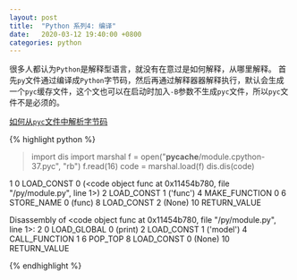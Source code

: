 ```yaml
---
layout: post
title:  "Python 系列4: 编译"
date:   2020-03-12 19:40:00 +0800
categories: python
---
```


很多人都认为`Python`是解释型语言，就没有在意过是如何解释，从哪里解释。 首先`py`文件通过编译成`Python`字节码，然后再通过解释器器解释执行，默认会生成一个`pyc`缓存文件，这个文也可以在启动时加入`-B`参数不生成`pyc`文件，所以`pyc`文件不是必须的。

[如何从`pyc`文件中解析字节码](https://stackoverflow.com/questions/32562163/how-can-i-understand-a-pyc-file-content)

{% highlight python %}
> import dis
> import marshal
> f = open("__pycache__/module.cpython-37.pyc", "rb")
> f.read(16)
> code = marshal.load(f)
> dis.dis(code)

  1           0 LOAD_CONST               0 (<code object func at 0x11454b780, file "/py/module.py", line 1>)
              2 LOAD_CONST               1 ('func')
              4 MAKE_FUNCTION            0
              6 STORE_NAME               0 (func)
              8 LOAD_CONST               2 (None)
             10 RETURN_VALUE

Disassembly of <code object func at 0x11454b780, file "/py/module.py", line 1>:
  2           0 LOAD_GLOBAL              0 (print)
              2 LOAD_CONST               1 ('model')
              4 CALL_FUNCTION            1
              6 POP_TOP
              8 LOAD_CONST               0 (None)
             10 RETURN_VALUE

{% endhighlight %}

